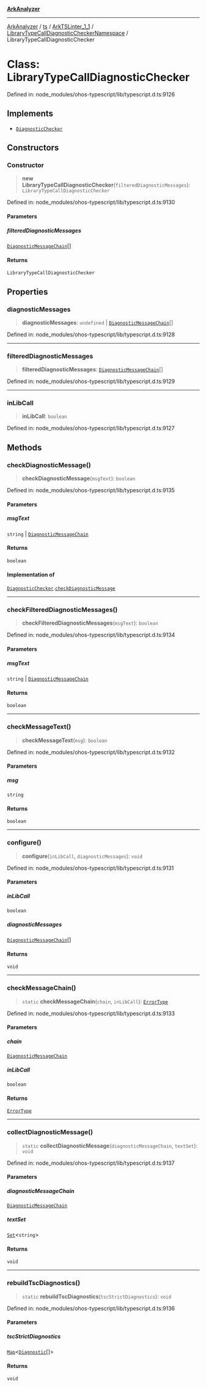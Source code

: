 [**ArkAnalyzer**](../../../../../../../../README.md)

***

[ArkAnalyzer](../../../../../../../../globals.md) / [ts](../../../../../README.md) / [ArkTSLinter\_1\_1](../../../README.md) / [LibraryTypeCallDiagnosticCheckerNamespace](../README.md) / LibraryTypeCallDiagnosticChecker

# Class: LibraryTypeCallDiagnosticChecker

Defined in: node\_modules/ohos-typescript/lib/typescript.d.ts:9126

## Implements

- [`DiagnosticChecker`](../../DiagnosticCheckerNamespace/interfaces/DiagnosticChecker.md)

## Constructors

### Constructor

> **new LibraryTypeCallDiagnosticChecker**(`filteredDiagnosticMessages`): `LibraryTypeCallDiagnosticChecker`

Defined in: node\_modules/ohos-typescript/lib/typescript.d.ts:9130

#### Parameters

##### filteredDiagnosticMessages

[`DiagnosticMessageChain`](../../../../../interfaces/DiagnosticMessageChain.md)[]

#### Returns

`LibraryTypeCallDiagnosticChecker`

## Properties

### diagnosticMessages

> **diagnosticMessages**: `undefined` \| [`DiagnosticMessageChain`](../../../../../interfaces/DiagnosticMessageChain.md)[]

Defined in: node\_modules/ohos-typescript/lib/typescript.d.ts:9128

***

### filteredDiagnosticMessages

> **filteredDiagnosticMessages**: [`DiagnosticMessageChain`](../../../../../interfaces/DiagnosticMessageChain.md)[]

Defined in: node\_modules/ohos-typescript/lib/typescript.d.ts:9129

***

### inLibCall

> **inLibCall**: `boolean`

Defined in: node\_modules/ohos-typescript/lib/typescript.d.ts:9127

## Methods

### checkDiagnosticMessage()

> **checkDiagnosticMessage**(`msgText`): `boolean`

Defined in: node\_modules/ohos-typescript/lib/typescript.d.ts:9135

#### Parameters

##### msgText

`string` | [`DiagnosticMessageChain`](../../../../../interfaces/DiagnosticMessageChain.md)

#### Returns

`boolean`

#### Implementation of

[`DiagnosticChecker`](../../DiagnosticCheckerNamespace/interfaces/DiagnosticChecker.md).[`checkDiagnosticMessage`](../../DiagnosticCheckerNamespace/interfaces/DiagnosticChecker.md#checkdiagnosticmessage)

***

### checkFilteredDiagnosticMessages()

> **checkFilteredDiagnosticMessages**(`msgText`): `boolean`

Defined in: node\_modules/ohos-typescript/lib/typescript.d.ts:9134

#### Parameters

##### msgText

`string` | [`DiagnosticMessageChain`](../../../../../interfaces/DiagnosticMessageChain.md)

#### Returns

`boolean`

***

### checkMessageText()

> **checkMessageText**(`msg`): `boolean`

Defined in: node\_modules/ohos-typescript/lib/typescript.d.ts:9132

#### Parameters

##### msg

`string`

#### Returns

`boolean`

***

### configure()

> **configure**(`inLibCall`, `diagnosticMessages`): `void`

Defined in: node\_modules/ohos-typescript/lib/typescript.d.ts:9131

#### Parameters

##### inLibCall

`boolean`

##### diagnosticMessages

[`DiagnosticMessageChain`](../../../../../interfaces/DiagnosticMessageChain.md)[]

#### Returns

`void`

***

### checkMessageChain()

> `static` **checkMessageChain**(`chain`, `inLibCall`): [`ErrorType`](../enumerations/ErrorType.md)

Defined in: node\_modules/ohos-typescript/lib/typescript.d.ts:9133

#### Parameters

##### chain

[`DiagnosticMessageChain`](../../../../../interfaces/DiagnosticMessageChain.md)

##### inLibCall

`boolean`

#### Returns

[`ErrorType`](../enumerations/ErrorType.md)

***

### collectDiagnosticMessage()

> `static` **collectDiagnosticMessage**(`diagnosticMessageChain`, `textSet`): `void`

Defined in: node\_modules/ohos-typescript/lib/typescript.d.ts:9137

#### Parameters

##### diagnosticMessageChain

[`DiagnosticMessageChain`](../../../../../interfaces/DiagnosticMessageChain.md)

##### textSet

[`Set`](../../../../../interfaces/Set.md)\<`string`\>

#### Returns

`void`

***

### rebuildTscDiagnostics()

> `static` **rebuildTscDiagnostics**(`tscStrictDiagnostics`): `void`

Defined in: node\_modules/ohos-typescript/lib/typescript.d.ts:9136

#### Parameters

##### tscStrictDiagnostics

[`Map`](../../../../../interfaces/Map.md)\<[`Diagnostic`](../../../../../interfaces/Diagnostic.md)[]\>

#### Returns

`void`
